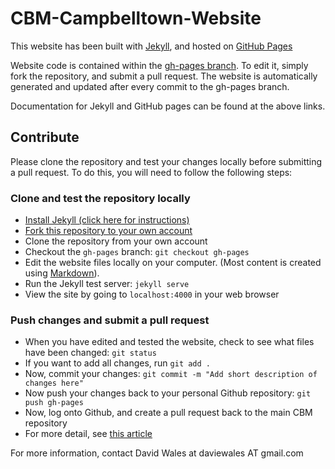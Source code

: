 # CBM-Campbelltown-Website

This website has been built with [Jekyll](http://jekyllrb.com), and hosted on [GitHub Pages](https://pages.github.com)

Website code is contained within the [gh-pages branch](https://github.com/cbmcampbelltown/CBM-Campbelltown-Website/tree/gh-pages).
To edit it, simply fork the repository, and submit a pull request.
The website is automatically generated and updated after every commit to the gh-pages branch.

Documentation for Jekyll and GitHub pages can be found at the above links.

## Contribute
Please clone the repository and test your changes locally before submitting a pull request.
To do this, you will need to follow the following steps:

### Clone and test the repository locally
- [Install Jekyll (click here for instructions)](http://jekyllrb.com/docs/installation/)
- [Fork this repository to your own account](https://github.com/cbmcampbelltown/CBM-Campbelltown-Website#fork-destination-box)
- Clone the repository from your own account
- Checkout the `gh-pages` branch: `git checkout gh-pages`
- Edit the website files locally on your computer. (Most content is created using [Markdown](https://guides.github.com/features/mastering-markdown/)).
- Run the Jekyll test server: `jekyll serve`
- View the site by going to `localhost:4000` in your web browser

### Push changes and submit a pull request
- When you have edited and tested the website, check to see what files have been changed: `git status`
- If you want to add all changes, run `git add .`
- Now, commit your changes: `git commit -m "Add short description of changes here"`
- Now push your changes back to your personal Github repository: `git push gh-pages`
- Now, log onto Github, and create a pull request back to the main CBM repository
- For more detail, see [this article](https://help.github.com/articles/about-pull-requests/)

For more information, contact David Wales at daviewales AT gmail.com
